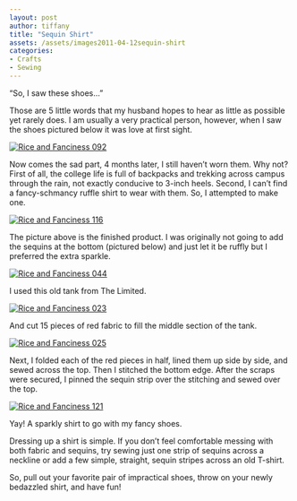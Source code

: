 ```yaml
---
layout: post
author: tiffany
title: "Sequin Shirt"
assets: /assets/images2011-04-12sequin-shirt
categories: 
- Crafts
- Sewing
---
```


“So, I saw these shoes…”

Those are 5 little words that my husband hopes to hear as little as possible yet rarely does. I am usually a very practical person, however, when I saw the shoes pictured below it was love at first sight.

[![](jekyll_uploads/2011/04/Rice-and-Fanciness-092-575x359.jpg "Rice and Fanciness 092")](http://www.sweetpeonies.com/2011/04/sequin-shirt/rice-and-fanciness-092/)

Now comes the sad part, 4 months later, I still haven’t worn them. Why not? First of all, the college life is full of backpacks and trekking across campus through the rain, not exactly conducive to 3-inch heels. Second, I can’t find a fancy-schmancy ruffle shirt to wear with them. So, I attempted to make one.

[![](jekyll_uploads/2011/04/Rice-and-Fanciness-116-575x259.jpg "Rice and Fanciness 116")](http://www.sweetpeonies.com/2011/04/sequin-shirt/rice-and-fanciness-116/)

The picture above is the finished product. I was originally not going to add the sequins at the bottom (pictured below) and just let it be ruffly but I preferred the extra sparkle.

[![](jekyll_uploads/2011/04/Rice-and-Fanciness-044-325x576.jpg "Rice and Fanciness 044")](http://www.sweetpeonies.com/2011/04/sequin-shirt/rice-and-fanciness-044/)

I used this old tank from The Limited.

[![](jekyll_uploads/2011/04/Rice-and-Fanciness-023-575x486.jpg "Rice and Fanciness 023")](http://www.sweetpeonies.com/2011/04/sequin-shirt/rice-and-fanciness-023/)

And cut 15 pieces of red fabric to fill the middle section of the tank.

[![](jekyll_uploads/2011/04/Rice-and-Fanciness-025-325x321.jpg "Rice and Fanciness 025")](http://www.sweetpeonies.com/2011/04/sequin-shirt/rice-and-fanciness-025/)

Next, I folded each of the red pieces in half, lined them up side by side, and sewed across the top. Then I stitched the bottom edge. After the scraps were secured, I pinned the sequin strip over the stitching and sewed over the top.

[![](jekyll_uploads/2011/04/Rice-and-Fanciness-121-575x294.jpg "Rice and Fanciness 121")](http://www.sweetpeonies.com/2011/04/sequin-shirt/rice-and-fanciness-121/)

Yay! A sparkly shirt to go with my fancy shoes.

Dressing up a shirt is simple. If you don’t feel comfortable messing with both fabric and sequins, try sewing just one strip of sequins across a neckline or add a few simple, straight, sequin stripes across an old T-shirt.

So, pull out your favorite pair of impractical shoes, throw on your newly bedazzled shirt, and have fun!
